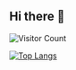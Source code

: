 ## Hi there 👋
![Visitor Count](https://profile-counter.glitch.me/KNeegcyao/count.svg)

[![Top Langs](https://github-readme-stats.vercel.app/api/top-langs/?username=KNeegcyao&layout=compact)](https://github.com/KNeegcyao/github-readme-stats)
<!--
**KNeegcyao/KNeegcyao** is a ✨ _special_ ✨ repository because its `README.md` (this file) appears on your GitHub profile.

Here are some ideas to get you started:

- 🔭 I’m currently working on ...
- 🌱 I’m currently learning ...
- 👯 I’m looking to collaborate on ...
- 🤔 I’m looking for help with ...
- 💬 Ask me about ...
- 📫 How to reach me: ...
- 😄 Pronouns: ...
- ⚡ Fun fact: ...
-->
